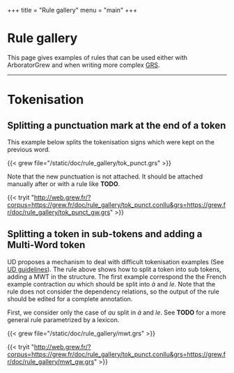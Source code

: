 +++
title = "Rule gallery"
menu = "main"
+++

# Rule gallery

This page gives examples of rules that can be used either with ArboratorGrew and when writing more complex [GRS](../grs).

---

# Tokenisation


## Splitting a punctuation mark at the end of a token
This example below splits the tokenisation signs which were kept on the previous word.

{{< grew file="/static/doc/rule_gallery/tok_punct.grs" >}}

Note that the new punctuation is not attached. It should be attached manually after or with a rule like **TODO**.

{{< tryit "http://web.grew.fr/?corpus=https://grew.fr/doc/rule_gallery/tok_punct.conllu&grs=https://grew.fr/doc/rule_gallery/tok_punct_gw.grs" >}}

## Splitting a token in sub-tokens and adding a Multi-Word token

UD proposes a mechanism to deal with difficult tokenisation examples (See [UD guidelines](https://universaldependencies.org/format.html#words-tokens-and-empty-nodes)).
The rule above shows how to split a token into sub tokens, adding a MWT in the structure.
The first example correspond the the French example contraction _au_ which should be split into _à_ and _le_.
Note that the rule does not consider the dependency relations, so the output of the rule should be edited for a complete annotation.

First, we consider only the case of _au_ split in _à_ and _le_.
See **TODO** for a more general rule parametrized by a lexicon.

{{< grew file="/static/doc/rule_gallery/mwt.grs" >}}

{{< tryit "http://web.grew.fr/?corpus=https://grew.fr/doc/rule_gallery/tok_punct.conllu&grs=https://grew.fr/doc/rule_gallery/mwt_gw.grs" >}}

